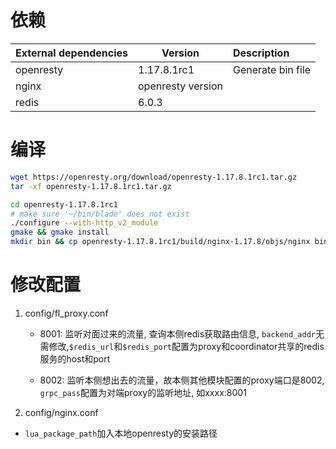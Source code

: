 # 依赖

| External dependencies  | Version           | Description              |
| ---------------------- | ----------------- | :----------------------- |
| openresty              | 1.17.8.1rc1       | Generate bin file        |
| nginx                  | openresty version |                          |
| redis                  | 6.0.3             |                          |

# 编译

```bash
wget https://openresty.org/download/openresty-1.17.8.1rc1.tar.gz
tar -xf openresty-1.17.8.1rc1.tar.gz

cd openresty-1.17.8.1rc1
# make sure '~/bin/blade' does not exist
./configure --with-http_v2_module 
gmake && gmake install
mkdir bin && cp openresty-1.17.8.1rc1/build/nginx-1.17.8/objs/nginx bin/ 
```

# 修改配置

1. config/fl_proxy.conf
    - 8001: 监听对面过来的流量, 查询本侧redis获取路由信息, `backend_addr`无需修改,`$redis_url`和`$redis_port`配置为proxy和coordinator共享的redis服务的host和port

    - 8002: 监听本侧想出去的流量，故本侧其他模块配置的proxy端口是8002, `grpc_pass`配置为对端proxy的监听地址, 如xxxx:8001

2. config/nginx.conf
  - `lua_package_path`加入本地openresty的安装路径


